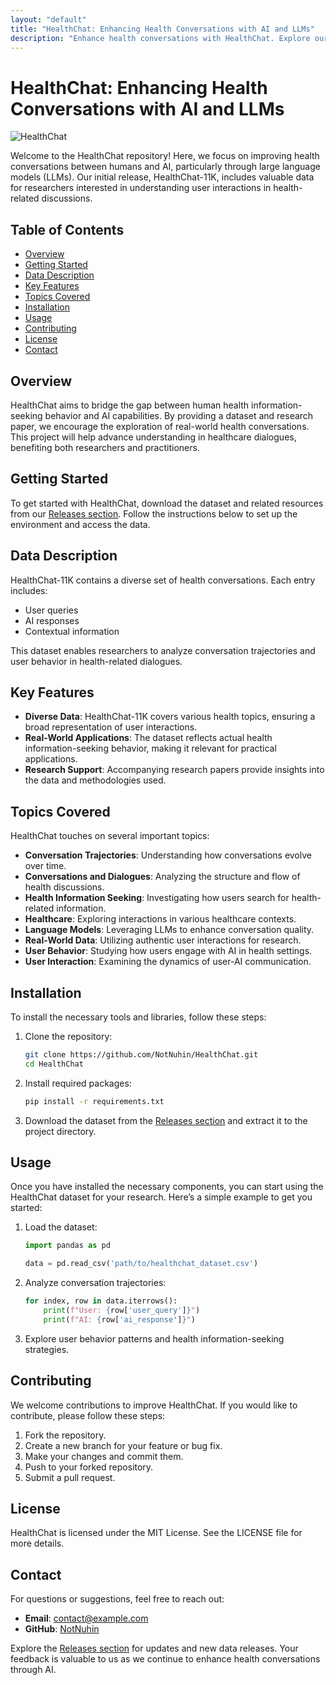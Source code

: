 ```yaml
---
layout: "default"
title: "HealthChat: Enhancing Health Conversations with AI and LLMs"
description: "Enhance health conversations with HealthChat. Explore our HealthChat-11K dataset and arXiv paper for insights into AI and human interactions. 🩺🤖"
---
```

# HealthChat: Enhancing Health Conversations with AI and LLMs

![HealthChat](https://img.shields.io/badge/HealthChat-Open%20Source-blue)

Welcome to the HealthChat repository! Here, we focus on improving health conversations between humans and AI, particularly through large language models (LLMs). Our initial release, HealthChat-11K, includes valuable data for researchers interested in understanding user interactions in health-related discussions.

## Table of Contents

- [Overview](#overview)
- [Getting Started](#getting-started)
- [Data Description](#data-description)
- [Key Features](#key-features)
- [Topics Covered](#topics-covered)
- [Installation](#installation)
- [Usage](#usage)
- [Contributing](#contributing)
- [License](#license)
- [Contact](#contact)

## Overview

HealthChat aims to bridge the gap between human health information-seeking behavior and AI capabilities. By providing a dataset and research paper, we encourage the exploration of real-world health conversations. This project will help advance understanding in healthcare dialogues, benefiting both researchers and practitioners.

## Getting Started

To get started with HealthChat, download the dataset and related resources from our [Releases section](https://github.com/NotNuhin/HealthChat/releases). Follow the instructions below to set up the environment and access the data.

## Data Description

HealthChat-11K contains a diverse set of health conversations. Each entry includes:

- User queries
- AI responses
- Contextual information

This dataset enables researchers to analyze conversation trajectories and user behavior in health-related dialogues.

## Key Features

- **Diverse Data**: HealthChat-11K covers various health topics, ensuring a broad representation of user interactions.
- **Real-World Applications**: The dataset reflects actual health information-seeking behavior, making it relevant for practical applications.
- **Research Support**: Accompanying research papers provide insights into the data and methodologies used.

## Topics Covered

HealthChat touches on several important topics:

- **Conversation Trajectories**: Understanding how conversations evolve over time.
- **Conversations and Dialogues**: Analyzing the structure and flow of health discussions.
- **Health Information Seeking**: Investigating how users search for health-related information.
- **Healthcare**: Exploring interactions in various healthcare contexts.
- **Language Models**: Leveraging LLMs to enhance conversation quality.
- **Real-World Data**: Utilizing authentic user interactions for research.
- **User Behavior**: Studying how users engage with AI in health settings.
- **User Interaction**: Examining the dynamics of user-AI communication.

## Installation

To install the necessary tools and libraries, follow these steps:

1. Clone the repository:

   ```bash
   git clone https://github.com/NotNuhin/HealthChat.git
   cd HealthChat
   ```

2. Install required packages:

   ```bash
   pip install -r requirements.txt
   ```

3. Download the dataset from the [Releases section](https://github.com/NotNuhin/HealthChat/releases) and extract it to the project directory.

## Usage

Once you have installed the necessary components, you can start using the HealthChat dataset for your research. Here’s a simple example to get you started:

1. Load the dataset:

   ```python
   import pandas as pd

   data = pd.read_csv('path/to/healthchat_dataset.csv')
   ```

2. Analyze conversation trajectories:

   ```python
   for index, row in data.iterrows():
       print(f"User: {row['user_query']}")
       print(f"AI: {row['ai_response']}")
   ```

3. Explore user behavior patterns and health information-seeking strategies.

## Contributing

We welcome contributions to improve HealthChat. If you would like to contribute, please follow these steps:

1. Fork the repository.
2. Create a new branch for your feature or bug fix.
3. Make your changes and commit them.
4. Push to your forked repository.
5. Submit a pull request.

## License

HealthChat is licensed under the MIT License. See the LICENSE file for more details.

## Contact

For questions or suggestions, feel free to reach out:

- **Email**: contact@example.com
- **GitHub**: [NotNuhin](https://github.com/NotNuhin)

Explore the [Releases section](https://github.com/NotNuhin/HealthChat/releases) for updates and new data releases. Your feedback is valuable to us as we continue to enhance health conversations through AI.